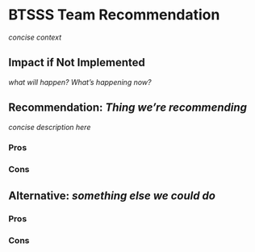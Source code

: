 # BTSSS Team Recommendation
_concise context_
  
## Impact if Not Implemented
_what will happen? What’s happening now?_

## Recommendation: _Thing we’re recommending_
_concise description here_

### Pros

### Cons

## Alternative: _something else we could do_

### Pros
### Cons
